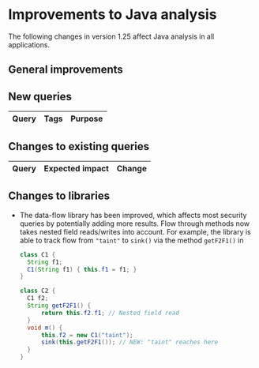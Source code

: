 # Improvements to Java analysis

The following changes in version 1.25 affect Java analysis in all applications.

## General improvements

## New queries

| **Query**                   | **Tags**  | **Purpose**                                                        |
|-----------------------------|-----------|--------------------------------------------------------------------|


## Changes to existing queries

| **Query**                    | **Expected impact**    | **Change**                        |
|------------------------------|------------------------|-----------------------------------|


## Changes to libraries

* The data-flow library has been improved, which affects most security queries by potentially
  adding more results. Flow through methods now takes nested field reads/writes into account.
  For example, the library is able to track flow from `"taint"` to `sink()` via the method
  `getF2F1()` in
  ```java
  class C1 {
    String f1;
    C1(String f1) { this.f1 = f1; }
  }

  class C2 {
    C1 f2;
    String getF2F1() {
        return this.f2.f1; // Nested field read
    }
    void m() {
        this.f2 = new C1("taint");
        sink(this.getF2F1()); // NEW: "taint" reaches here
    }
  }
  ```

